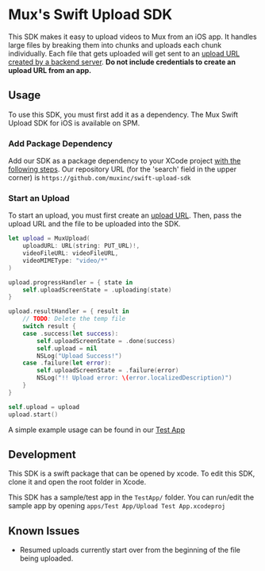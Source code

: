 # Mux's Swift Upload SDK
This SDK makes it easy to upload videos to Mux from an iOS app. It handles large files by breaking them into chunks and uploads each chunk individually. Each file that gets uploaded will get sent to an [upload URL created by a backend server](https://docs.mux.com/guides/video/upload-files-directly). **Do not include credentials to create an upload URL from an app.**

## Usage
To use this SDK, you must first add it as a dependency. The Mux Swift Upload SDK for iOS is available on SPM.

### Add Package Dependency
Add our SDK as a package dependency to your XCode project [with the following steps](https://developer.apple.com/documentation/xcode/adding-package-dependencies-to-your-app). Our repository URL (for the 'search' field in the upper corner) is `https://github.com/muxinc/swift-upload-sdk`

### Start an Upload
To start an upload, you must first create an [upload URL](https://docs.mux.com/guides/video/upload-files-directly). Then, pass the upload URL and the file to be uploaded into the SDK.

```swift
let upload = MuxUpload(
    uploadURL: URL(string: PUT_URL)!,
    videoFileURL: videoFileURL,
    videoMIMEType: "video/*"
)

upload.progressHandler = { state in
    self.uploadScreenState = .uploading(state)
}

upload.resultHandler = { result in
    // TODO: Delete the temp file
    switch result {
    case .success(let success):
        self.uploadScreenState = .done(success)
        self.upload = nil
        NSLog("Upload Success!")
    case .failure(let error):
        self.uploadScreenState = .failure(error)
        NSLog("!! Upload error: \(error.localizedDescription)")
    }
}

self.upload = upload
upload.start()
```

A simple example usage can be found in our [Test App](https://github.com/muxinc/swift-upload-sdk/blob/main/apps/Test%20App/Test%20App/Screens/UploadScreenViewModel.swift)

## Development

This SDK is a swift package that can be opened by xcode. To edit this SDK, clone it and open the root folder in Xcode.

This SDK has a sample/test app in the `TestApp/` folder. You can run/edit the sample app by opening `apps/Test App/Upload Test App.xcodeproj`

## Known Issues

* Resumed uploads currently start over from the beginning of the file being uploaded.
